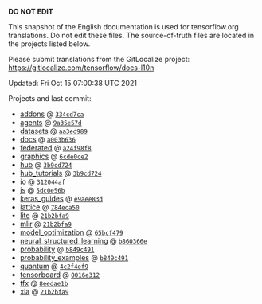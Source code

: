 __DO NOT EDIT__

This snapshot of the English documentation is used for tensorflow.org
translations. Do not edit these files. The source-of-truth files are located in
the projects listed below.

Please submit translations from the GitLocalize project: https://gitlocalize.com/tensorflow/docs-l10n

Updated: Fri Oct 15 07:00:38 UTC 2021

Projects and last commit:

- [addons](https://github.com/tensorflow/addons/tree/master/docs) @ <a href='https://github.com/tensorflow/addons/commit/334cd7ca8fb944aab38164a13d7d2203d7c39605'><code>334cd7ca</code></a>
- [agents](https://github.com/tensorflow/agents/tree/master/docs) @ <a href='https://github.com/tensorflow/agents/commit/9a35e57dbde9360409ea883b6426dc1a355e8d16'><code>9a35e57d</code></a>
- [datasets](https://github.com/tensorflow/datasets/tree/master/docs) @ <a href='https://github.com/tensorflow/datasets/commit/aa3ed9891a14b1dbde89346c7cb7d2a4b1a21b8b'><code>aa3ed989</code></a>
- [docs](https://github.com/tensorflow/docs/tree/master/site/en) @ <a href='https://github.com/tensorflow/docs/commit/a003b63624dd5c03faeafc4902d7502310fe78a5'><code>a003b636</code></a>
- [federated](https://github.com/tensorflow/federated/tree/main/docs) @ <a href='https://github.com/tensorflow/federated/commit/a24f98f81709795a10810630aebb44646ecdb106'><code>a24f98f8</code></a>
- [graphics](https://github.com/tensorflow/graphics/tree/master/tensorflow_graphics/g3doc) @ <a href='https://github.com/tensorflow/graphics/commit/6cde0ce2c5123384ba71d0463736ded096ad4be1'><code>6cde0ce2</code></a>
- [hub](https://github.com/tensorflow/hub/tree/master/docs) @ <a href='https://github.com/tensorflow/hub/commit/3b9cd7242bf35b993fae78d202a1bb3272e24766'><code>3b9cd724</code></a>
- [hub_tutorials](https://github.com/tensorflow/hub/tree/master/examples/colab) @ <a href='https://github.com/tensorflow/hub/commit/3b9cd7242bf35b993fae78d202a1bb3272e24766'><code>3b9cd724</code></a>
- [io](https://github.com/tensorflow/io/tree/master/docs) @ <a href='https://github.com/tensorflow/io/commit/312044afd12f49c9203507d9c7e3ad222b0af06b'><code>312044af</code></a>
- [js](https://github.com/tensorflow/tfjs-website/tree/master/docs) @ <a href='https://github.com/tensorflow/tfjs-website/commit/5dc0e56b49ce2138479de36c315ca0e81671ff94'><code>5dc0e56b</code></a>
- [keras_guides](https://github.com/tensorflow/docs/tree/snapshot-keras/site/en/guide/keras) @ <a href='https://github.com/tensorflow/docs/commit/e9aee83d8d1070b02d151d8459323af578dcfcc6'><code>e9aee83d</code></a>
- [lattice](https://github.com/tensorflow/lattice/tree/master/docs) @ <a href='https://github.com/tensorflow/lattice/commit/784eca50cbdfedf39f183cc7d298c9fe376b69c0'><code>784eca50</code></a>
- [lite](https://github.com/tensorflow/tensorflow/tree/master/tensorflow/lite/g3doc) @ <a href='https://github.com/tensorflow/tensorflow/commit/21b2bfa97dcc0d3d498774a7fe73e93f99ffda21'><code>21b2bfa9</code></a>
- [mlir](https://github.com/tensorflow/tensorflow/tree/master/tensorflow/compiler/mlir/g3doc) @ <a href='https://github.com/tensorflow/tensorflow/commit/21b2bfa97dcc0d3d498774a7fe73e93f99ffda21'><code>21b2bfa9</code></a>
- [model_optimization](https://github.com/tensorflow/model-optimization/tree/master/tensorflow_model_optimization/g3doc) @ <a href='https://github.com/tensorflow/model-optimization/commit/65bcf4792747311199ce616b1d3cb9e380e0dcba'><code>65bcf479</code></a>
- [neural_structured_learning](https://github.com/tensorflow/neural-structured-learning/tree/master/g3doc) @ <a href='https://github.com/tensorflow/neural-structured-learning/commit/b860366ecdb5570d59945c48eedf497b506cde9a'><code>b860366e</code></a>
- [probability](https://github.com/tensorflow/probability/tree/main/tensorflow_probability/g3doc) @ <a href='https://github.com/tensorflow/probability/commit/b849c49117d548a732c0fed3b458af3c52872fc1'><code>b849c491</code></a>
- [probability_examples](https://github.com/tensorflow/probability/tree/main/tensorflow_probability/examples/jupyter_notebooks) @ <a href='https://github.com/tensorflow/probability/commit/b849c49117d548a732c0fed3b458af3c52872fc1'><code>b849c491</code></a>
- [quantum](https://github.com/tensorflow/quantum/tree/master/docs) @ <a href='https://github.com/tensorflow/quantum/commit/4c2f4ef966a801d8447593144614fd3e9decc3f0'><code>4c2f4ef9</code></a>
- [tensorboard](https://github.com/tensorflow/tensorboard/tree/master/docs) @ <a href='https://github.com/tensorflow/tensorboard/commit/0016e3128885b9c89cf252c171dedda41490fff0'><code>0016e312</code></a>
- [tfx](https://github.com/tensorflow/tfx/tree/master/docs) @ <a href='https://github.com/tensorflow/tfx/commit/8eedae1b1b3cd2537402214ee2134839ae453cfa'><code>8eedae1b</code></a>
- [xla](https://github.com/tensorflow/tensorflow/tree/master/tensorflow/compiler/xla/g3doc) @ <a href='https://github.com/tensorflow/tensorflow/commit/21b2bfa97dcc0d3d498774a7fe73e93f99ffda21'><code>21b2bfa9</code></a>


